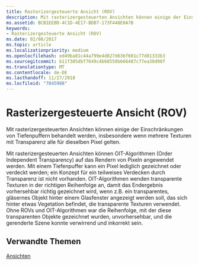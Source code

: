 ```yaml
---
title: Rasterizergesteuerte Ansicht (ROV)
description: Mit rasterizergesteuerten Ansichten können einige der Einschränkungen von Tiefenpuffern behandelt werden, insbesondere wenn mehrere Texturen mit Transparenz alle für dieselben Pixel gelten.
ms.assetid: BCB1EE0D-4C1D-4E17-BDB7-173F448E0A7B
keywords:
- Rasterizergesteuerte Ansicht (ROV)
ms.date: 02/08/2017
ms.topic: article
ms.localizationpriority: medium
ms.openlocfilehash: ed49ba81c44a799e4d827d636f601c77d01333b3
ms.sourcegitcommit: b11f305dbf7649c4b68550b666487c77ea30d98f
ms.translationtype: MT
ms.contentlocale: de-DE
ms.lasthandoff: 11/27/2018
ms.locfileid: "7845988"
---
```

# <a name="rasterizer-ordered-view-rov"></a>Rasterizergesteuerte Ansicht (ROV)


Mit rasterizergesteuerten Ansichten können einige der Einschränkungen von Tiefenpuffern behandelt werden, insbesondere wenn mehrere Texturen mit Transparenz alle für dieselben Pixel gelten.

Mit rasterizergesteuerten Ansichten können OIT-Algorithmen (Order Independent Transparency) auf das Rendern von Pixeln angewendet werden. Mit einem Tiefenpuffer kann ein Pixel lediglich gezeichnet oder verdeckt werden; ein Konzept für ein teilweises Verdecken durch Transparenz ist nicht vorhanden. OIT-Algorithmen wenden transparente Texturen in der richtigen Reihenfolge an, damit das Endergebnis vorhersehbar richtig gezeichnet wird, wenn z.B. ein transparentes, gläsernes Objekt hinter einem Glasfenster angezeigt werden soll, das sich hinter etwas Vegetation befindet, die transparente Texturen verwendet. Ohne ROVs und OIT-Algorithmen war die Reihenfolge, mit der diese transparenten Objekte gezeichnet wurden, unvorhersehbar, und die gerenderte Szene konnte verwirrend und inkorrekt sein.

## <a name="span-idrelated-topicsspanrelated-topics"></a><span id="related-topics"></span>Verwandte Themen


[Ansichten](views.md)

 

 




